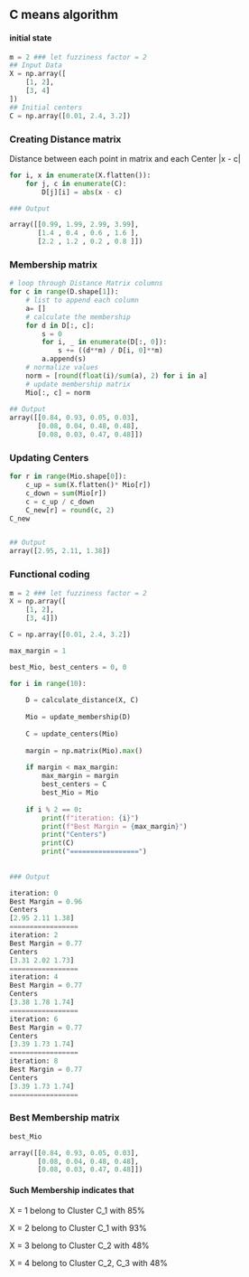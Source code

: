 ## C means algorithm

#### initial state

```python
m = 2 ### let fuzziness factor = 2
## Input Data
X = np.array([
    [1, 2],
    [3, 4]
])
## Initial centers
C = np.array([0.01, 2.4, 3.2])
```

### Creating Distance matrix
Distance between each point in matrix and each Center
|x - c|

```python
for i, x in enumerate(X.flatten()):
    for j, c in enumerate(C):
        D[j][i] = abs(x - c)

### Output

array([[0.99, 1.99, 2.99, 3.99],
       [1.4 , 0.4 , 0.6 , 1.6 ],
       [2.2 , 1.2 , 0.2 , 0.8 ]])
```

        
### Membership matrix

```python
# loop through Distance Matrix columns
for c in range(D.shape[1]):
    # list to append each column
    a= []
    # calculate the membership
    for d in D[:, c]:
        s = 0
        for i, _ in enumerate(D[:, 0]):
            s += ((d**m) / D[i, 0]**m)
        a.append(s)
    # normalize values
    norm = [round(float(i)/sum(a), 2) for i in a]
    # update membership matrix
    Mio[:, c] = norm
    
## Output
array([[0.84, 0.93, 0.05, 0.03],
       [0.08, 0.04, 0.48, 0.48],
       [0.08, 0.03, 0.47, 0.48]])
```


### Updating Centers

```python
for r in range(Mio.shape[0]):
    c_up = sum(X.flatten()* Mio[r])
    c_down = sum(Mio[r])
    c = c_up / c_down
    C_new[r] = round(c, 2)
C_new


## Output
array([2.95, 2.11, 1.38])

```


### Functional coding


```python
m = 2 ### let fuzziness factor = 2
X = np.array([
    [1, 2],
    [3, 4]])

C = np.array([0.01, 2.4, 3.2])

max_margin = 1

best_Mio, best_centers = 0, 0

for i in range(10):
    
    D = calculate_distance(X, C)
    
    Mio = update_membership(D)
    
    C = update_centers(Mio)
    
    margin = np.matrix(Mio).max()
    
    if margin < max_margin:
        max_margin = margin
        best_centers = C
        best_Mio = Mio
        
    if i % 2 == 0:
        print(f"iteration: {i}")
        print(f"Best Margin = {max_margin}")
        print("Centers")
        print(C)
        print("=================")
        
        
### Output

iteration: 0
Best Margin = 0.96
Centers
[2.95 2.11 1.38]
=================
iteration: 2
Best Margin = 0.77
Centers
[3.31 2.02 1.73]
=================
iteration: 4
Best Margin = 0.77
Centers
[3.38 1.78 1.74]
=================
iteration: 6
Best Margin = 0.77
Centers
[3.39 1.73 1.74]
=================
iteration: 8
Best Margin = 0.77
Centers
[3.39 1.73 1.74]
=================
```

### Best Membership matrix

```python
best_Mio

array([[0.84, 0.93, 0.05, 0.03],
       [0.08, 0.04, 0.48, 0.48],
       [0.08, 0.03, 0.47, 0.48]])

```

#### Such Membership indicates that

X = 1 belong to Cluster C_1 with 85\% 

X = 2 belong to Cluster C_1 with 93\% 

X = 3 belong to Cluster C_2 with 48\% 

X = 4 belong to Cluster C_2, C_3 with 48\% 
